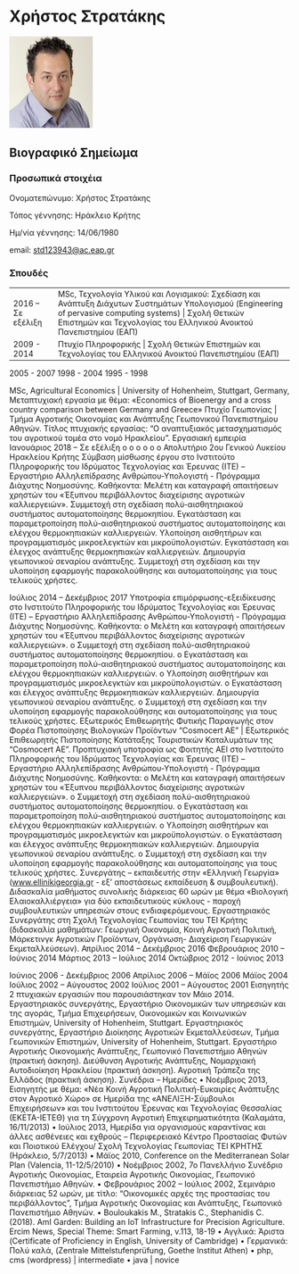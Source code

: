# Χρήστος Στρατάκης
![GitHub Logo](/stratakis.png)

## Βιογραφικό Σημείωμα 

### Προσωπικά στοιχέια 

Ονοματεπώνυμο: Χρήστος Στρατάκης  

Τόπος γέννησης: Ηράκλειο Κρήτης

Ημ/νία γέννησης: 14/06/1980

email: std123943@ac.eap.gr

### Σπουδές

<table>
    <tr>
        <td>2016 – Σε εξέλιξη</td>
        <td>MSc, Τεχνολογία Υλικού και Λογισμικού: Σχεδίαση και Ανάπτυξη Διάχυτων Συστημάτων Υπολογισμού (Engineering of pervasive computing systems) | Σχολή Θετικών Επιστημών και Τεχνολογίας του Ελληνικού Ανοικτού Πανεπιστημίου (ΕΑΠ)</td> 
    </tr>
    <tr>
        <td>2009 - 2014</td>
        <td>Πτυχίο Πληροφορικής | Σχολή Θετικών Επιστημών και Τεχνολογίας του Ελληνικού Ανοικτού Πανεπιστημίου (ΕΑΠ)
        </td> 
    </tr>
    
</table>
   
 2005 - 2007
1998 - 2004 1995 - 1998


MSc, Agricultural Economics | University of Hohenheim, Stuttgart, Germany, Μεταπτυχιακή εργασία με θέμα: «Economics of Bioenergy and a cross country comparison between Germany and Greece»
Πτυχίο Γεωπονίας | Τμήμα Αγροτικής Οικονομίας και Ανάπτυξης Γεωπονικού Πανεπιστημίου Αθηνών. Τίτλος πτυχιακής εργασίας: “Ο αναπτυξιακός μετασχηματισμός του αγροτικού τομέα στο νομό Ηρακλείου”.
     Εργασιακή εμπειρία
   Ιανουάριος 2018 – Σε εξέλιξη
o o o
o o o
Απολυτήριο 2ου
Γενικού Λυκείου Ηρακλείου Κρήτης
Σύμβαση μίσθωσης έργου στο Ινστιτούτο Πληροφορικής του Ιδρύματος Τεχνολογίας και Έρευνας (ΙΤΕ) – Εργαστήριο Αλληλεπίδρασης Ανθρώπου-Υπολογιστή - Πρόγραμμα Διάχυτης Νοημοσύνης.
Καθήκοντα:
Μελέτη και καταγραφή απαιτήσεων χρηστών του «Έξυπνου περιβάλλοντος διαχείρισης αγροτικών καλλιεργειών».
Συμμετοχή στη σχεδίαση πολύ-αισθητηριακού συστήματος αυτοματοποίησης θερμοκηπίου.
Εγκατάσταση και παραμετροποίηση πολύ-αισθητηριακού συστήματος αυτοματοποίησης και ελέγχου θερμοκηπιακών καλλιεργειών.
Υλοποίηση αισθητήρων και προγραμματισμός μικροελεγκτών και μικροϋπολογιστών.
Εγκατάσταση και έλεγχος ανάπτυξης θερμοκηπιακών καλλιεργειών. Δημιουργία γεωπονικού σεναρίου ανάπτυξης. Συμμετοχή στη σχεδίαση και την υλοποίηση εφαρμογής παρακολούθησης και αυτοματοποίησης για τους τελικούς χρήστες.
 
Ιούλιος 2014 – Δεκέμβριος 2017
Υποτροφία επιμόρφωσης-εξειδίκευσης στο Ινστιτούτο Πληροφορικής του Ιδρύματος Τεχνολογίας και Έρευνας (ΙΤΕ) – Εργαστήριο Αλληλεπίδρασης Ανθρώπου-Υπολογιστή - Πρόγραμμα Διάχυτης Νοημοσύνης.
Καθήκοντα:
o Μελέτη και καταγραφή απαιτήσεων χρηστών του «Έξυπνου
περιβάλλοντος διαχείρισης αγροτικών καλλιεργειών».
o Συμμετοχή στη σχεδίαση πολύ-αισθητηριακού συστήματος
αυτοματοποίησης θερμοκηπίου.
o Εγκατάσταση και παραμετροποίηση πολύ-αισθητηριακού
συστήματος αυτοματοποίησης και ελέγχου θερμοκηπιακών
καλλιεργειών.
o Υλοποίηση αισθητήρων και προγραμματισμός μικροελεγκτών και
μικροϋπολογιστών.
o Εγκατάσταση και έλεγχος ανάπτυξης θερμοκηπιακών
καλλιεργειών. Δημιουργία γεωπονικού σεναρίου ανάπτυξης.
o Συμμετοχή στη σχεδίαση και την υλοποίηση εφαρμογής παρακολούθησης και αυτοματοποίησης για τους τελικούς χρήστες.
Εξωτερικός Επιθεωρητής Φυτικής Παραγωγής στον Φορέα Πιστοποίησης Βιολογικών Προϊόντων “Cosmocert ΑΕ” | Εξωτερικός Επιθεωρητής Πιστοποίησης Κατάταξης Τουριστικών Καταλυμάτων της “Cosmocert ΑΕ”.
Προπτυχιακή υποτροφία ως Φοιτητής ΑΕΙ στο Ινστιτούτο Πληροφορικής του Ιδρύματος Τεχνολογίας και Έρευνας (ΙΤΕ) – Εργαστήριο Αλληλεπίδρασης Ανθρώπου-Υπολογιστή - Πρόγραμμα Διάχυτης Νοημοσύνης.
Καθήκοντα:
o Μελέτη και καταγραφή απαιτήσεων χρηστών του «Έξυπνου
περιβάλλοντος διαχείρισης αγροτικών καλλιεργειών».
o Συμμετοχή στη σχεδίαση πολύ-αισθητηριακού συστήματος
αυτοματοποίησης θερμοκηπίου.
o Εγκατάσταση και παραμετροποίηση πολύ-αισθητηριακού
συστήματος αυτοματοποίησης και ελέγχου θερμοκηπιακών
καλλιεργειών.
o Υλοποίηση αισθητήρων και προγραμματισμός μικροελεγκτών και
μικροϋπολογιστών.
o Εγκατάσταση και έλεγχος ανάπτυξης θερμοκηπιακών
καλλιεργειών. Δημιουργία γεωπονικού σεναρίου ανάπτυξης.
o Συμμετοχή στη σχεδίαση και την υλοποίηση εφαρμογής παρακολούθησης και αυτοματοποίησης για τους τελικούς χρήστες.
Συνεργάτης – εκπαιδευτής στην «Ελληνική Γεωργία» (www.ellinikigeorgia.gr - εξ’ αποστάσεως εκπαίδευση & συμβουλευτική). Διδασκαλία μαθήματος συνολικής διάρκειας 60 ωρών με θέμα «Βιολογική Ελαιοκαλλιέργεια» για δύο εκπαιδευτικούς κύκλους - παροχή συμβουλευτικών υπηρεσιών στους ενδιαφερόμενους.
Εργαστηριακός Συνεργάτης στη Σχολή Τεχνολογίας Γεωπονίας του ΤΕΙ Κρήτης (διδασκαλία μαθημάτων: Γεωργική Οικονομία, Κοινή Αγροτική Πολιτική, Μάρκετινγκ Αγροτικών Προϊόντων, Οργάνωση- Διαχείριση Γεωργικών Εκμεταλλεύσεων).
 Απρίλιος 2014 – Δεκέμβριος 2016
Φεβρουάριος 2010 – Ιούνιος 2014
 Μάρτιος 2013 – Ιούλιος 2014
Οκτώβριος 2012 - Ιούνιος 2013

Ιούνιος 2006 - Δεκέμβριος 2006 Απρίλιος 2006 – Μάϊος 2006
Μάϊος 2004
Ιούλιος 2002 – Αύγουστος 2002 Ιούλιος 2001 – Αύγουστος 2001
Εισηγητής 2 πτυχιακών εργασιών που παρουσιάστηκαν τον Μάιο 2014.
Εργαστηριακός συνεργάτης, Εργαστήριο Οικονομικών των υπηρεσιών και της αγοράς, Τμήμα Επιχειρήσεων, Οικονομικών και Κοινωνικών Επιστημών, University of Hohenheim, Stuttgart.
Εργαστηριακός συνεργάτης, Εργαστήριο Διοίκησης Αγροτικών Εκμεταλλεύσεων, Τμήμα Γεωπονικών Επιστημών, University of Hohenheim, Stuttgart.
Εργαστήριο Αγροτικής Οικονομικής Ανάπτυξης, Γεωπονικό Πανεπιστήμιο Αθηνών (πρακτική άσκηση).
Διεύθυνση Αγροτικής Ανάπτυξης, Νομαρχιακή Αυτοδιοίκηση Ηρακλείου (πρακτική άσκηση).
Αγροτική Τράπεζα της Ελλάδος (πρακτική άσκηση).
     Συνέδρια – Ημερίδες
   • Νοέμβριος 2013, Εισηγητής με θέμα: «Νέα Κοινή Αγροτική Πολιτική-Ευκαιρίες Ανάπτυξης στον Αγροτικό Χώρο» σε Ημερίδα της «ΑΝΕΛΙΞΗ-Σύμβουλοι Επιχειρήσεων» και του Ινστιτούτου Έρευνας και Τεχνολογίας Θεσσαλίας (ΕΚΕΤΑ-ΙΕΤΕΘ) για τη Σύγχρονη Αγροτική Επιχειρηματικότητα (Καλαμάτα, 16/11/2013)
• Ιούλιος 2013, Ημερίδα για οργανισμούς καραντίνας και άλλες ασθένειες και εχθρούς – Περιφερειακό Κέντρο Προστασίας Φυτών και Ποιοτικού Ελέγχου/ Σχολή Τεχνολογίας Γεωπονίας ΤΕΙ ΚΡΗΤΗΣ (Ηράκλειο, 5/7/2013)
• Μάϊος 2010, Conference on the Mediterranean Solar Plan (Valencia, 11-12/5/2010)
• Νοέμβριος 2002, 7ο Πανελλήνιο Συνέδριο Αγροτικής Οικονομίας, Εταιρεία Αγροτικής Οικονομίας,
Γεωπονικό Πανεπιστήμιο Αθηνών.
• Φεβρουάριος 2002 – Ιούλιος 2002, Σεμινάριο διάρκειας 52 ωρών, με τίτλο: “Οικονομικές αρχές της
προστασίας του περιβάλλοντος”, Τμήμα Αγροτικής Οικονομίας και Ανάπτυξης, Γεωπονικό Πανεπιστήμιο Αθηνών.
• Bouloukakis M., Stratakis C., Stephanidis C. (2018). AmI Garden: Building an IoT Infrastructure for Precision Agriculture. Ercim News, Special Theme: Smart Farming, v.113, 18-19
• Αγγλικά: Άριστα (Certificate of Proficiency in English, University of Cambridge)
• Γερμανικά: Πολύ καλά, (Zentrale Mittelstufenprüfung, Goethe Institut Athen)
• php, cms (wordpress) | intermediate
• java | novice
